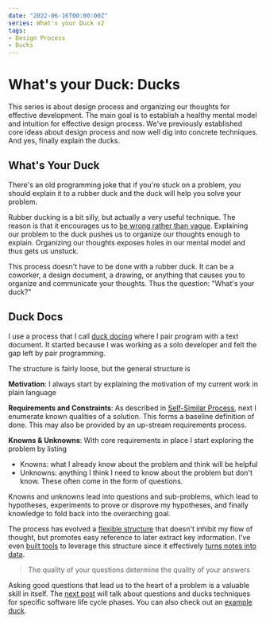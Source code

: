 ```yaml
---
date: "2022-06-16T00:00:00Z"
series: What's your Duck v2
tags:
- Design Process
- Ducks
---
```


# What's your Duck: Ducks

This series is about design process and organizing our thoughts for effective development. The main goal is to establish a healthy mental model and intuition for effective design process. We've previously established core ideas about design process and now well dig into concrete techniques. And yes, finally explain the ducks.

## What's Your Duck

There's an old programming joke that if you're stuck on a problem, you should explain it to a rubber duck and the duck will help you solve your problem.

Rubber ducking is a bit silly, but actually a very useful technique. The reason is that it encourages us to [be wrong rather than vague](./2022-06-16-1-Software-as-Clarity.md#better-wrong-than-vague). Explaining our problem to the duck pushes us to organize our thoughts enough to explain. Organizing our thoughts exposes holes in our mental model and thus gets us unstuck.

This process doesn't have to be done with a rubber duck. It can be a coworker, a design document, a drawing, or anything that causes you to organize and communicate your thoughts. Thus the question: "What's your duck?"

## Duck Docs

I use a process that I call [duck docing](../../_posts/2021-05-21-Duck-Structure.md) where I pair program with a text document. It started because I was working as a solo developer and felt the gap left by pair programming.

The structure is fairly loose, but the general structure is

**Motivation**: I always start by explaining the motivation of my current work in plain language

**Requirements and Constraints**: As described in [Self-Similar Process](./2022-06-16-2-Design-Tree-and-Incremental-Progress.md#self-similar-process), next I enumerate known qualities of a solution. This forms a baseline definition of done. This may also be provided by an up-stream requirements process.

**Knowns & Unknowns**: With core requirements in place I start exploring the problem by listing 
- Knowns: what I already know about the problem and think will be helpful
- Unknowns: anything I think I need to know about the problem but don't know. These often come in the form of questions.

Knowns and unknowns lead into questions and sub-problems, which lead to hypotheses, experiments to prove or disprove my hypotheses, and finally knowledge to fold back into the overarching goal.

The process has evolved a [flexible structure](../../_posts/2021-05-21-Duck-Structure.md) that doesn't inhibit my flow of thought, but promotes easy reference to later extract key information. I've even [built tools](https://github.com/farlee2121/Notedown) to leverage this structure since it effectively [turns notes into data](../../_posts/2021-03-05-Reference-Ready-Notes.md).

> The quality of your questions determine the quality of your answers

Asking good questions that lead us to the heart of a problem is a valuable skill in itself. The [next post](./2022-06-16-4-Stage-Specific-Questions.md) will talk about questions and ducks techniques for specific software life cycle phases. You can also check out an [example duck](../../_posts/2021-05-21-Duck-Structure.md#sample).

